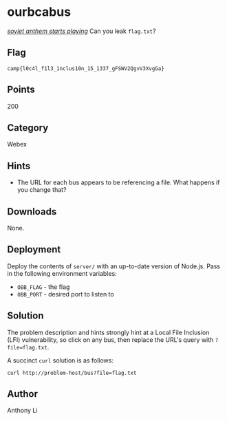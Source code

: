 # ourbcabus
[*soviet anthem starts playing*](https://www.youtube.com/watch?v=U06jlgpMtQs)
Can you leak `flag.txt`?

## Flag
```
camp{l0c4l_f1l3_1nclus10n_15_1337_gFSWV2QgvV3XvgGa}
```

## Points
200

## Category
Webex

## Hints
* The URL for each bus appears to be referencing a file. What happens if you change that?

## Downloads
None.

## Deployment
Deploy the contents of `server/` with an up-to-date version of Node.js. Pass in the following environment variables:
* `OBB_FLAG` - the flag
* `OBB_PORT` - desired port to listen to

## Solution
The problem description and hints strongly hint at a Local File Inclusion (LFI) vulnerability, so click on any bus, then replace the URL's query with `?file=flag.txt`.

A succinct `curl` solution is as follows:
```
curl http://problem-host/bus?file=flag.txt
```

## Author
Anthony Li
